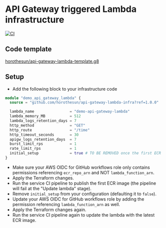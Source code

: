 # API Gateway triggered Lambda infrastructure

[![CI](https://github.com/horothesun/api-gateway-lambda-infra/actions/workflows/ci.yml/badge.svg)](https://github.com/horothesun/api-gateway-lambda-infra/actions/workflows/ci.yml)

## Code template

[horothesun/api-gateway-lambda-template.g8](https://github.com/horothesun/api-gateway-lambda-template.g8)

## Setup

- Add the following block to your infrastructure code

```terraform
module "demo_api_gateway_lambda" {
  source = "github.com/horothesun/api-gateway-lambda-infra?ref=1.0.0"

  lambda_name                = "demo-api-gateway-lambda"
  lambda_memory_MB           = 512
  lambda_logs_retention_days = 7
  http_method                = "GET"
  http_route                 = "/time"
  http_timeout_seconds       = 30
  apigw_logs_retention_days  = 7
  burst_limit_rps            = 1
  rate_limit_rps             = 1
  initial_setup              = true # TO BE REMOVED once the first ECR image gets created!
}
```

- Make sure your AWS OIDC for GitHub workflows role only contains permissions referencing
  `ecr_repo_arn` and NOT `lambda_function_arn`.
- Apply the Terraform changes.
- Run the service CI pipeline to publish the first ECR image
  (the pipeline will fail at the "Update lambda" stage).
- Remove `initial_setup` from your configuration (defaulting it to `false`).
- Update your AWS OIDC for GitHub workflows role by adding the permission
  referencing `lambda_function_arn` as well.
- Apply the Terraform changes again.
- Run the service CI pipeline again to update the lambda with the latest ECR image.
